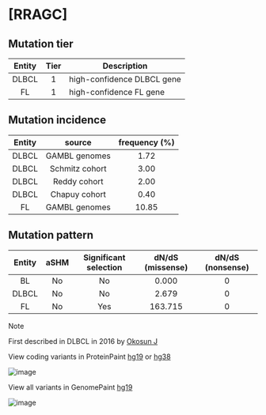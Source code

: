 # [RRAGC]

## Mutation tier

|Entity|Tier|Description               |
|:------:|:----:|--------------------------|
|DLBCL |1   |high-confidence DLBCL gene|
|FL    |1   |high-confidence FL gene   |
## Mutation incidence

|Entity|source        |frequency (%)|
|:------:|:--------------:|:-------------:|
|DLBCL |GAMBL genomes | 1.72        |
|DLBCL |Schmitz cohort| 3.00        |
|DLBCL |Reddy cohort  | 2.00        |
|DLBCL |Chapuy cohort | 0.40        |
|FL    |GAMBL genomes |10.85        |

## Mutation pattern

|Entity|aSHM|Significant selection|dN/dS (missense)|dN/dS (nonsense)|
|:------:|:----:|:---------------------:|:----------------:|:----------------:|
|BL    |No  |No                   |  0.000         |0               |
|DLBCL |No  |No                   |  2.679         |0               |
|FL    |No  |Yes                  |163.715         |0               |


> [!NOTE]
> First described in DLBCL in 2016 by [Okosun J](https://pubmed.ncbi.nlm.nih.gov/26691987)

View coding variants in ProteinPaint [hg19](https://www.bcgsc.ca/downloads/morinlab/GAMBL/test/genes/RRAGC_protein.html)  or [hg38](https://www.bcgsc.ca/downloads/morinlab/GAMBL/test/genes/RRAGC_protein_hg38.html)

![image](../../images/proteinpaint/RRAGC_NM_022157.svg)

View all variants in GenomePaint [hg19](https://www.bcgsc.ca/downloads/morinlab/GAMBL/test/genes/RRAGC.html)

![image](../../images/proteinpaint/RRAGC.svg)
